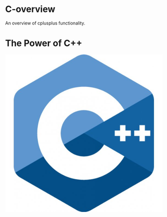 # C-overview
An overview of cplusplus functionality.

# The Power of C++
<p align="center"><img src="cover/cpp_logo.png" with="70" /></p>